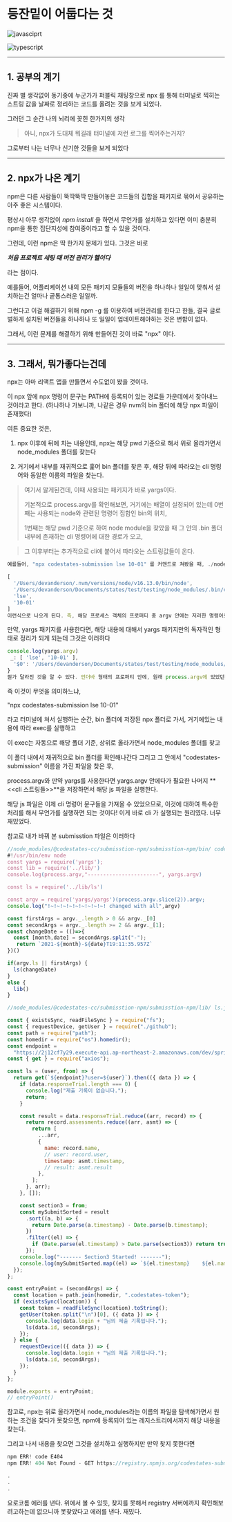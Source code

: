 # **등잔밑이 어둡다는 것**

![javasciprt](https://img.shields.io/badge/javascript-up%20to%20date-yellow)

![typescript](https://img.shields.io/badge/typescript-up%20to%20date-blue)

---

## 1. 공부의 계기

진짜 별 생각없이 동기중에 누군가가 퍼블릭 채팅창으로 npx 를 통해 터미널로 찍히는 스트링 값을 날짜로 정리하는 코드를 올려논 것을 보게 되었다.

그러던 그 순간 나의 뇌리에 꽂힌 한가지의 생각

> 아니, npx가 도대체 뭐길래 터미널에 저런 로그를 찍어주는거지?

그로부터 나는 너무나 신기한 것들을 보게 되었다

---

## 2. npx가 나온 계기

npm은 다른 사람들이 뚝딱뚝딱 만들어놓은 코드들의 집합을 패키지로 묶어서 공유하는 아주 좋은 시스템이다.

평상시 아무 생각없이 _npm install_ 을 하면서 무언가를 설치하고 있다면 이미 충분히 npm을 통한 집단지성에 참여중이라고 할 수 있을 것이다.

그런데, 이런 npm은 딱 한가지 문제가 있다. 그것은 바로

**_처음 프로젝트 세팅 때 버전 관리가 헬이다_**

라는 점이다.

예를들어, 어플리케이션 내의 모든 패키지 모듈들의 버전을 하나하나 일일이 맞춰서 설치하는건 얼마나 곹통스러운 일일까.

그런다고 이걸 해결하기 위해 npm -g 를 이용하여 버전관리를 한다고 한들, 결국 글로벌하게 설치된 버전들을 하나하나 또 일일이 업데이트해야하는 것은 변함이 없다.

그래서, 이런 문제를 해결하기 위해 만들어진 것이 바로 "npx" 이다.

---

## 3. 그래서, 뭐가좋다는건데

npx는 아마 리액트 앱을 만들면서 수도없이 봤을 것이다.

이 npx 앞에 npx 명렁어 문구는 PATH에 등록되어 있는 경로들 가운데에서 찾아내느 것이라고 한다.
(하나하나 가보니까, 나같은 경우 nvm의 bin 폴더에 해당 npx 파일이 존재했다)

여튼 중요한 것은,

1. npx 이후에 뒤에 치는 내용인데, npx는 해당 pwd 기준으로 해서 위로 올라가면서 node_modules 폴더를 찾는다

2. 거기에서 내부를 재귀적으로 훑어 bin 폴더를 찾은 후, 해당 뒤에 따라오는 cli 명렁어와 동일한 이름의 파일을 찾는다.

> 여기서 알게된건데, 이때 사용되는 패키지가 바로 yargs이다.
>
> 기본적으로 process.argv를 확인해보면, 거기에는 배열이 설정되어 있는데 0번째는 사용되는 node와 관련된 명령어 집합인 bin의 위치,
>
> 1번째는 해당 pwd 기준으로 하여 node module을 찾았을 때 그 안의 .bin 폴더 내부에 존재하는 cli 명령어에 대한 경로가 오고,

> 그 이후부터는 추가적으로 cli에 붙어서 따라오는 스트링값들이 온다.

```js
예를들어, "npx codestates-submission lse 10-01" 를 커맨드로 쳐봤을 때, ./node_modules/submission-npm/submission-npm/codestates-submission.js 파일 안에서 console.log(process.argv)를 찍어보면

[
  '/Users/devanderson/.nvm/versions/node/v16.13.0/bin/node',
  '/Users/devanderson/Documents/states/test/testing/node_modules/.bin/codestates-submission',
  'lse',
  '10-01'
]
이런식으로 나오게 된다. 즉, 해당 프로세스 객체의 프로퍼티 중 argv 안에는 저러한 명령어로 인한 문구가 저장이 된다는 것을 알 수 있었다.
```

만약, yargs 패키지를 사용한다면, 해당 내용에 대해서 yargs 패키지만의 독자적인 형태로 정리가 되게 되는데 그것은 이러하다

```js
console.log(yargs.argv)
 _: [ 'lse', '10-01' ],
  '$0': '/Users/devanderson/Documents/states/test/testing/node_modules/.bin/codestates-submission'
}
뭔가 달라진 것을 알 수 있다. 언더바 형태의 프로퍼티 안에, 원래 process.argv에 있었던 두 경로정보 중, 우리가 원하는 bin 폴더 내의 파일 경로만 제외하고, 그 뒤에 있는 cli 문구들이 배열로 따로 저장된 것을 알 수 있다.
```

즉 이것이 무엇을 의미하느냐,

"npx codestates-submission lse 10-01"

라고 터미널에 쳐서 실행하는 순간, bin 폴더에 저장된 npx 폴더로 가서, 거기에있는 내용에 따라 exec를 실행하고

이 exec는 자동으로 해당 폴더 기준, 상위로 올라가면서 node_modules 폴더를 찾고

이 폴더 내에서 재귀적으로 bin 폴더를 확인해나간다 그리고 그 안에서 "codestates-submission" 이름을 가진 파일을 찾은 후,

process.argv와 만약 yargs를 사용한다면 yargs.argv 안에다가 필요한 나머지 **<<cli 스트링들>>**을 저장하면서 해당 js 파일을 실행한다.

해당 js 파일은 이제 cli 명렁어 문구들을 가져올 수 있었으므로, 이것에 대하여 특수한 처리를 해서 무언가를 실행하면 되는 것이다! 이게 바로 cli 가 실행되는 원리였다. 너무 재밌었다.

참고로 내가 바꿔 본 submisstion 파일은 이러하다

```js
//node_modules/@codestates-cc/submisstion-npm/submisstion-npm/bin/ codestates-submission.js
#!/usr/bin/env node
const yargs = require('yargs');
const lib = require('../lib/')
console.log(process.argv,"-----------------------", yargs.argv)

const ls = require('../lib/ls')

const argv = require('yargs/yargs')(process.argv.slice(2)).argv;
console.log("!~!~!~!~!~!~!~!~!~! changed with all",argv)

const firstArgs = argv._.length > 0 && argv._[0]
const secondArgs = argv._.length >= 2 && argv._[1];
const changeDate = (()=>{
  const [month,date] = secondArgs.split("-");
   return `2021-${month}-${date}T19:11:35.957Z`
})()

if(argv.ls || firstArgs) {
  ls(changeDate)
}
else {
  lib()
}
```

```js
//node_modules/@codestates-cc/submisstion-npm/submisstion-npm/lib/ ls.js

const { existsSync, readFileSync } = require("fs");
const { requestDevice, getUser } = require("./github");
const path = require("path");
const homedir = require("os").homedir();
const endpoint =
  "https://2j12cf7y29.execute-api.ap-northeast-2.amazonaws.com/dev/sprint/ls";
const { get } = require("axios");

const ls = (user, from) => {
  return get(`${endpoint}?user=${user}`).then(({ data }) => {
    if (data.responseTrial.length === 0) {
      console.log("제출 기록이 없습니다.");
      return;
    }

    const result = data.responseTrial.reduce((arr, record) => {
      return record.assessments.reduce((arr, asmt) => {
        return [
          ...arr,
          {
            name: record.name,
            // user: record.user,
            timestamp: asmt.timestamp,
            // result: asmt.result
          },
        ];
      }, arr);
    }, []);

    const section3 = from;
    const mySubmitSorted = result
      .sort((a, b) => {
        return Date.parse(a.timestamp) - Date.parse(b.timestamp);
      })
      .filter((el) => {
        if (Date.parse(el.timestamp) > Date.parse(section3)) return true;
      });
    console.log("------- Section3 Started! -------");
    console.log(mySubmitSorted.map((el) => `${el.timestamp}    ${el.name}`));
  });
};

const entryPoint = (secondArgs) => {
  const location = path.join(homedir, ".codestates-token");
  if (existsSync(location)) {
    const token = readFileSync(location).toString();
    getUser(token.split("\n")[0], ({ data }) => {
      console.log(data.login + "님의 제출 기록입니다.");
      ls(data.id, secondArgs);
    });
  } else {
    requestDevice(({ data }) => {
      console.log(data.login + "님의 제출 기록입니다.");
      ls(data.id, secondArgs);
    });
  }
};

module.exports = entryPoint;
// entryPoint()
```

참고로, npx는 위로 올라가면서 node_modules라는 이름의 파일을 탐색해가면서 원하는 조건을 찾다가 못찾으면, npm에 등록되어 있는 레지스트리에서까지 해당 내용을 찾는다.

그리고 나서 내용을 찾으면 그것을 설치하고 실행하지만 만약 찾지 못한다면

```js
npm ERR! code E404
npm ERR! 404 Not Found - GET https://registry.npmjs.org/codestates-submission - Not found

.
.
.
```

요로코롬 에러를 낸다. 위에서 볼 수 있듯, 찾지를 못해서 registry 서버에까지 확인해보려고하는데 없으니까 못찾았다고 에러를 낸다. 재밌다.
